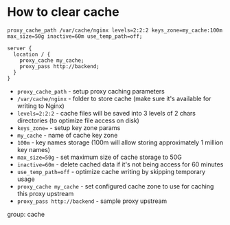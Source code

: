 # How to clear cache

```nginx
proxy_cache_path /var/cache/nginx levels=2:2:2 keys_zone=my_cache:100m max_size=50g inactive=60m use_temp_path=off;

server {
  location / {
    proxy_cache my_cache;
    proxy_pass http://backend;
  }
}
```

- `proxy_cache_path` - setup proxy caching parameters
- `/var/cache/nginx` - folder to store cache (make sure it's available for writing to Nginx)
- `levels=2:2:2` - cache files will be saved into 3 levels of 2 chars directories (to optimize file access on disk)
- `keys_zone=` - setup key zone params
- `my_cache` - name of cache key zone
- `100m` - key names storage (100m will allow storing approximately 1 million key names)
- `max_size=50g` - set maximum size of cache storage to 50G
- `inactive=60m` - delete cached data if it's not being access for 60 minutes
- `use_temp_path=off` - optimize cache writing by skipping temporary usage
- `proxy_cache my_cache` - set configured cache zone to use for caching this proxy upstream
- `proxy_pass http://backend` - sample proxy upstream

group: cache


